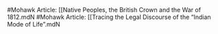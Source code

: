 #Mohawk
Article: [[Native Peoples, the British Crown and the War of 1812.mdN
#Mohawk
Article: [[Tracing the Legal Discourse of the “Indian Mode of Life”.mdN
